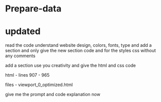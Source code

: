 # Prepare-data

# updated

<!-- Start of Annotator Edits -->

<!-- End of Annotator Edits -->

read the code understand website design, colors, fonts, type and add a section and only give the new section code and for the styles css without any comments

add a section use you creativity and give the html and css code

html - lines 907 - 965

files - viewport_0_optimized.html

give me the prompt and code explanation now
